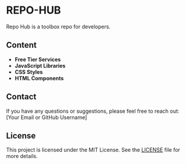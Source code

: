 # REPO-HUB

Repo Hub is a toolbox repo for developers.

## Content

- **Free Tier Services**
- **JavaScript Libraries**
- **CSS Styles**
- **HTML Components**

## Contact

If you have any questions or suggestions, please feel free to reach out: [Your Email or GitHub Username]

## License

This project is licensed under the MIT License. See the [LICENSE](LICENSE) file for more details.
